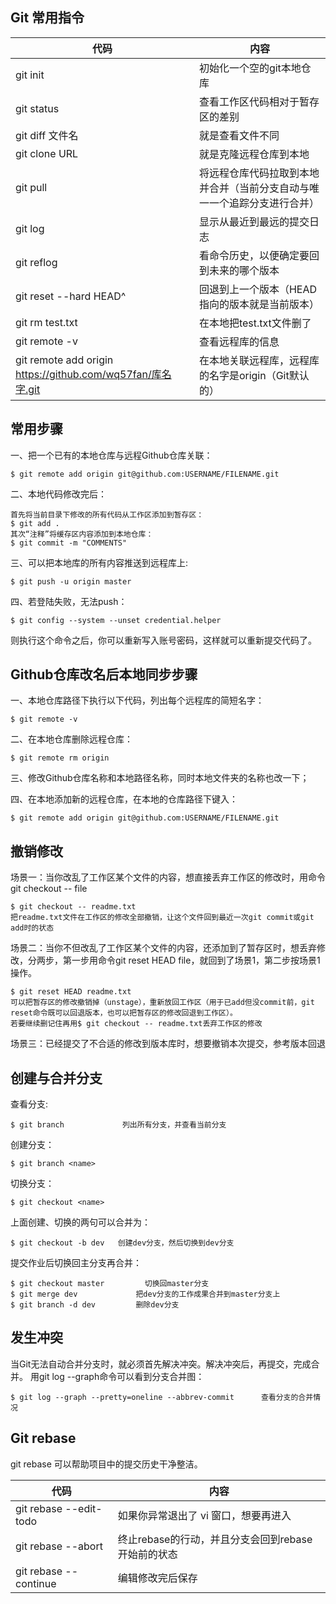 **Git 常用指令**
---

代码 | 内容
-|-
git init | 初始化一个空的git本地仓库
git status | 查看工作区代码相对于暂存区的差别
git diff 文件名 | 就是查看文件不同
git clone URL | 就是克隆远程仓库到本地
git pull | 将远程仓库代码拉取到本地并合并（当前分支自动与唯一一个追踪分支进行合并）
git log | 显示从最近到最远的提交日志
git reflog | 看命令历史，以便确定要回到未来的哪个版本
git reset --hard HEAD^ | 回退到上一个版本（HEAD指向的版本就是当前版本）
git rm test.txt | 在本地把test.txt文件删了
git remote -v | 查看远程库的信息
git remote add origin https://github.com/wq57fan/库名字.git | 在本地关联远程库，远程库的名字是origin（Git默认的）


常用步骤
---
一、把一个已有的本地仓库与远程Github仓库关联：
	
	$ git remote add origin git@github.com:USERNAME/FILENAME.git

二、本地代码修改完后：

	首先将当前目录下修改的所有代码从工作区添加到暂存区：
    $ git add .
	其次“注释”将缓存区内容添加到本地仓库：
    $ git commit -m "COMMENTS"
 

三、可以把本地库的所有内容推送到远程库上: 

	$ git push -u origin master

四、若登陆失败，无法push：

	$ git config --system --unset credential.helper

则执行这个命令之后，你可以重新写入账号密码，这样就可以重新提交代码了。


Github仓库改名后本地同步步骤
---
一、本地仓库路径下执行以下代码，列出每个远程库的简短名字：

	$ git remote -v

二、在本地仓库删除远程仓库：

	$ git remote rm origin

三、修改Github仓库名称和本地路径名称，同时本地文件夹的名称也改一下；

四、在本地添加新的远程仓库，在本地的仓库路径下键入：
		
	$ git remote add origin git@github.com:USERNAME/FILENAME.git


撤销修改
---
场景一：当你改乱了工作区某个文件的内容，想直接丢弃工作区的修改时，用命令git checkout -- file

	$ git checkout -- readme.txt	
	把readme.txt文件在工作区的修改全部撤销，让这个文件回到最近一次git commit或git add时的状态

场景二：当你不但改乱了工作区某个文件的内容，还添加到了暂存区时，想丢弃修改，分两步，第一步用命令git reset HEAD file，就回到了场景1，第二步按场景1操作。

	$ git reset HEAD readme.txt		
	可以把暂存区的修改撤销掉（unstage），重新放回工作区（用于已add但没commit前，git reset命令既可以回退版本，也可以把暂存区的修改回退到工作区）。
	若要继续删记住再用$ git checkout -- readme.txt丢弃工作区的修改

场景三：已经提交了不合适的修改到版本库时，想要撤销本次提交，参考版本回退


创建与合并分支
---
查看分支:

	$ git branch			 列出所有分支，并查看当前分支

创建分支：

	$ git branch <name>
	
切换分支：

	$ git checkout <name>

上面创建、切换的两句可以合并为：
	
	$ git checkout -b dev	创建dev分支，然后切换到dev分支
	
提交作业后切换回主分支再合并：

	$ git checkout master		  切换回master分支
	$ git merge dev				把dev分支的工作成果合并到master分支上
	$ git branch -d dev			删除dev分支


发生冲突
---
当Git无法自动合并分支时，就必须首先解决冲突。解决冲突后，再提交，完成合并。
用git log --graph命令可以看到分支合并图：

	$ git log --graph --pretty=oneline --abbrev-commit		查看分支的合并情况

Git rebase
---
git rebase 可以帮助项目中的提交历史干净整洁。

代码 | 内容
-|-
git rebase --edit-todo|如果你异常退出了 vi 窗口，想要再进入
git rebase --abort | 终止rebase的行动，并且分支会回到rebase开始前的状态
git rebase --continue|编辑修改完后保存